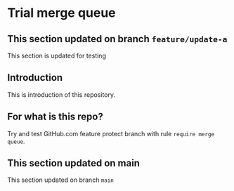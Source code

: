 # Trial merge queue

## This section updated on branch `feature/update-a`

This section is updated for testing

## Introduction

This is introduction of this repository.

## For what is this repo?

Try and test GitHub.com feature protect branch with rule `require merge queue`.

## This section updated on main

This section updated on branch `main`
